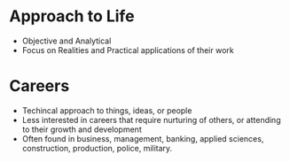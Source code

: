 # Approach to Life

* Objective and Analytical
* Focus on Realities and Practical applications of their work

# Careers
* Techincal approach to things, ideas, or people
* Less interested in careers that require nurturing of others, or attending to their growth and development
* Often found in business, management, banking, applied sciences, construction, production, police, military.
